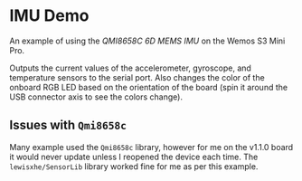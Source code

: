 # IMU Demo

An example of using the _QMI8658C 6D MEMS IMU_ on the Wemos S3 Mini Pro.

Outputs the current values of the accelerometer, gyroscope, and temperature sensors to the serial port. Also changes the color of the onboard RGB LED based on the orientation of the board (spin it around the USB connector axis to see the colors change).

## Issues with `Qmi8658c`

Many example used the `Qmi8658c` library, however for me on the v1.1.0 board it would never update unless I reopened the device each time. The `lewisxhe/SensorLib` library worked fine for me as per this example.